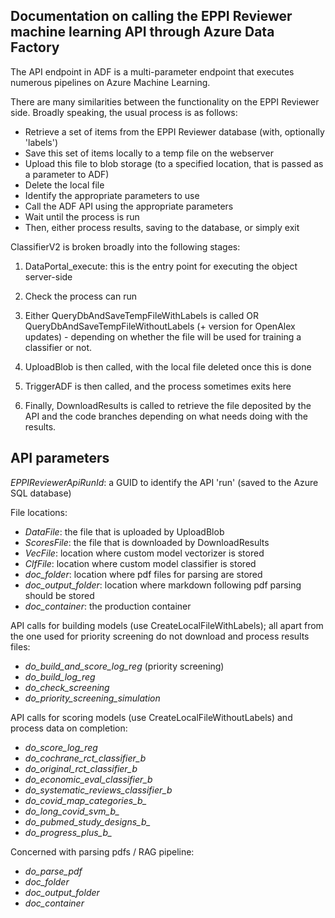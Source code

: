﻿## Documentation on calling the EPPI Reviewer machine learning API through Azure Data Factory

The API endpoint in ADF is a multi-parameter endpoint that executes numerous pipelines on Azure Machine Learning.

There are many similarities between the functionality on the EPPI Reviewer side. Broadly speaking, the usual process is as follows:
* Retrieve a set of items from the EPPI Reviewer database (with, optionally 'labels')
* Save this set of items locally to a temp file on the webserver
* Upload this file to blob storage (to a specified location, that is passed as a parameter to ADF)
* Delete the local file
* Identify the appropriate parameters to use
* Call the ADF API using the appropriate parameters
* Wait until the process is run
* Then, either process results, saving to the database, or simply exit

ClassifierV2 is broken broadly into the following stages:

1. DataPortal_execute: this is the entry point for executing the object server-side

2. Check the process can run

3. Either QueryDbAndSaveTempFileWithLabels is called OR QueryDbAndSaveTempFileWithoutLabels (+ version for OpenAlex updates) - depending on whether the file will be used for training a classifier or not.

4. UploadBlob is then called, with the local file deleted once this is done

5. TriggerADF is then called, and the process sometimes exits here

6. Finally, DownloadResults is called to retrieve the file deposited by the API and the code branches depending on what needs doing with the results.

## API parameters

*EPPIReviewerApiRunId*: a GUID to identify the API 'run' (saved to the Azure SQL database)

File locations:
* *DataFile*: the file that is uploaded by UploadBlob
* *ScoresFile*: the file that is downloaded by DownloadResults
* *VecFile*: location where custom model vectorizer is stored
* *ClfFile*: location where custom model classifier is stored
* *doc_folder*: location where pdf files for parsing are stored
* *doc_output_folder*: location where markdown following pdf parsing should be stored
* *doc_container*: the production container

API calls for building models (use CreateLocalFileWithLabels); all apart from the one used for priority screening do not download and process results files:
* *do_build_and_score_log_reg* (priority screening)
* *do_build_log_reg*
* *do_check_screening*
* *do_priority_screening_simulation*

API calls for scoring models (use CreateLocalFileWithoutLabels) and process data on completion:
* *do_score_log_reg*
* *do_cochrane_rct_classifier_b*
* *do_original_rct_classifier_b*
* *do_economic_eval_classifier_b*
* *do_systematic_reviews_classifier_b*
* *do_covid_map_categories_b_*
* *do_long_covid_svm_b_*
* *do_pubmed_study_designs_b_*
* *do_progress_plus_b_*

Concerned with parsing pdfs / RAG pipeline:
* *do_parse_pdf*
* *doc_folder*
* *doc_output_folder*
* *doc_container*

